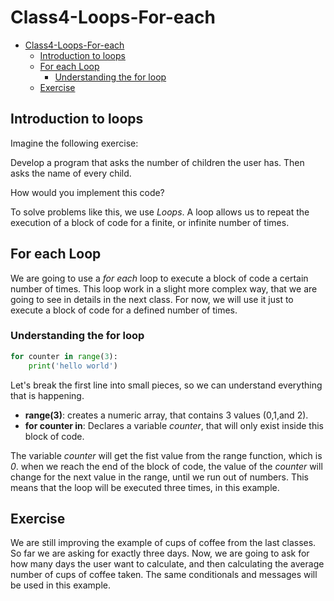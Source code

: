 # Class4-Loops-For-each
- [Class4-Loops-For-each](#class4-loops-for-each)
  - [Introduction to loops](#introduction-to-loops)
  - [For each Loop](#for-each-loop)
    - [Understanding the for loop](#understanding-the-for-loop)
  - [Exercise](#exercise)

## Introduction to loops
Imagine the following exercise:

Develop a program that asks the number of children the user has. Then asks the name of every child.

How would you implement this code? 

To solve problems like this, we use *Loops*. A loop allows us to repeat the execution of a block of code for a finite, or infinite number of times.

## For each Loop
We are going to use a *for each* loop to execute a block of code a certain number of times. This loop work in a slight more complex way, that we are going to see in details in the next class. For now, we will use it just to execute a block of code for a defined number of times.

### Understanding the for loop
```python
for counter in range(3):
    print('hello world')
```
Let's break the first line into small pieces, so we can understand everything that is happening.
- **range(3)**: creates a numeric array, that contains 3 values (0,1,and 2).
- **for counter in**: Declares a variable *counter*, that will only exist inside this block of code. 

The variable *counter* will get the fist value from the range function, which is *0*. when we reach the end of the block of code, the value of the *counter* will change for the next value in the range, until we run out of numbers. This means that the loop will be executed three times, in this example.


## Exercise

We are still improving the example of cups of coffee from the last classes.
So far we are asking for exactly three days. Now, we are going to ask for how many days the user want to calculate, and then calculating the average number of cups of coffee taken. The same conditionals and messages will be used in this example.